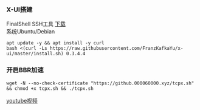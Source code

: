 ### X-UI搭建  
FinalShell SSH工具 [下载](https://www.hostbuf.com/t/988.html)  
系统Ubuntu/Debian
```  
apt update -y && apt install -y curl  
bash <(curl -Ls https://raw.githubusercontent.com/FranzKafkaYu/x-ui/master/install.sh) 0.3.4.4   
```  
### 开启BBR加速
```  
wget -N --no-check-certificate "https://github.000060000.xyz/tcpx.sh" && chmod +x tcpx.sh && ./tcpx.sh  
```  
[youtube视频](https://bulianglin.com/archives/nicename.html)